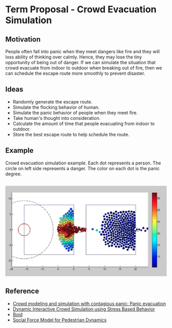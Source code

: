 # Term Proposal - Crowd Evacuation Simulation

## Motivation

People often fall into panic when they meet dangers like fire and they will loss ability of thinking over calmly. Hence, they may lose the tiny opportunity of being out of danger. If we can simulate the situation that crowd evacuate from indoor to outdoor when breaking out of fire, then we can schedule the escape route more smoothly to prevent disaster.

## Ideas

 - Randomly generate the escape route.
 - Simulate the flocking behavior of human.
 - Simulate the panic behavior of people when they meet fire.
 - Take human's thought into consideration.
 - Calculate the amount of time that people evacuating from indoor to outdoor.
 - Store the best escape route to help schedule the route.

## Example

Crowd evacuation simulation example. Each dot represents a person. The circle on left side represents a danger. The color on each dot is the panic degree.

 ![evacuation_simulation](./imgs/evacuation_simulation.png)
---

## Reference
 - [Crowd modeling and simulation with contagious panic: Panic evacuation](https://www.youtube.com/watch?v=SCm0mKPdY3M)
 - [Dynamic Interactive Crowd Simulation using Stress Based Behavior](https://users.csc.calpoly.edu/~zwood/teaching/csc572/final17/smseiber/index.html?fbclid=IwAR2Cw7XXhafc5HrfROChYzjc39_VEAKA8xG15sW2Z7h3ppjmdehuKV9K_6I)
 - [Boid](https://en.wikipedia.org/wiki/Boids)
 - [Social Force Model for Pedestrian Dynamics](https://arxiv.org/abs/cond-mat/9805244)